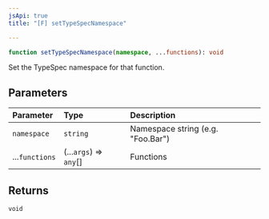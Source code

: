 ```yaml
---
jsApi: true
title: "[F] setTypeSpecNamespace"

---
```

```ts
function setTypeSpecNamespace(namespace, ...functions): void
```

Set the TypeSpec namespace for that function.

## Parameters

| Parameter | Type | Description |
| :------ | :------ | :------ |
| `namespace` | `string` | Namespace string (e.g. "Foo.Bar") |
| ...`functions` | (...`args`) => `any`[] | Functions |

## Returns

`void`
